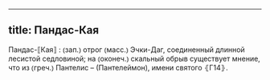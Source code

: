 
---
title: Пандас-Кая
---
Пандас-⟦Кая⟧
: ⦅зап.⦆ отрог ⦅масс.⦆ Эчки-Даг, соединенный длинной лесистой седловиной; на ⦅оконеч.⦆ скальный обрыв существует мнение, что из ⦅греч.⦆ Пантелис – (Пантелеймон), имени святого ⦃Г14⦄.
